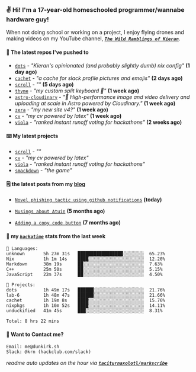 ### ✌️ Hi! I'm a 17-year-old homeschooled programmer/wannabe hardware guy!

When not doing school or working on a project, I enjoy flying drones and making videos on my YouTube channel, [**_`The Wild Ramblings of Kieran`_**](https://youtube.com/@kieran.rambles).

#### 👷 The latest repos I've pushed to

- [`dots`](https://github.com/taciturnaxolotl/dots) - _"Kieran's opinionated (and probably slightly dumb) nix config"_ **(1 day ago)**
- [`cachet`](https://github.com/taciturnaxolotl/cachet) - _"a cache for slack profile pictures and emojis"_ **(2 days ago)**
- [`scroll`](https://github.com/taciturnaxolotl/scroll) - _""_ **(5 days ago)**
- [`thyme`](https://github.com/taciturnaxolotl/thyme) - _"my custom split keyboard 🫶"_ **(1 week ago)**
- [`astro-cloudinary`](https://github.com/cloudinary-community/astro-cloudinary) - _"🚀 High-performance image and video delivery and uploading at scale in Astro powered by Cloudinary."_ **(1 week ago)**
- [`zera`](https://github.com/taciturnaxolotl/zera) - _"my new site v4?"_ **(1 week ago)**
- [`cv`](https://github.com/taciturnaxolotl/cv) - _"my cv powered by latex"_ **(1 week ago)**
- [`viola`](https://github.com/taciturnaxolotl/viola) - _"ranked instant runoff voting for hackathons"_ **(2 weeks ago)**

#### ⌨️ My latest projects

- [`scroll`](https://github.com/taciturnaxolotl/scroll) - _""_
- [`cv`](https://github.com/taciturnaxolotl/cv) - _"my cv powered by latex"_
- [`viola`](https://github.com/taciturnaxolotl/viola) - _"ranked instant runoff voting for hackathons"_
- [`smackdown`](https://github.com/taciturnaxolotl/smackdown) - _"the game"_

#### 🗒️ the latest posts from my [blog](https://dunkirk.sh)

- [`Novel phishing tactic using github notifications`](https://dunkirk.sh/blog/github-phishing/) **(today)**

- [`Musings about Atuin`](https://dunkirk.sh/blog/atuin/) **(5 months ago)**

- [`Adding a copy code button`](https://dunkirk.sh/blog/adding-a-copy-button/) **(7 months ago)**



#### 📡 my [_`hackatime`_](https://waka.hackclub.com) stats from the last week

```text
💾 Languages:
unknown       5h 27m 31s   █████████████████░░░░░░░░  65.23%
Nix           1h 1m 14s    ████░░░░░░░░░░░░░░░░░░░░░  12.20%
Markdown      38m 19s      ██░░░░░░░░░░░░░░░░░░░░░░░  7.63%
C++           25m 50s      ██░░░░░░░░░░░░░░░░░░░░░░░  5.15%
JavaScript    22m 37s      ██░░░░░░░░░░░░░░░░░░░░░░░  4.50%

💼 Projects:
dots          1h 49m 17s   ██████░░░░░░░░░░░░░░░░░░░  21.76%
lab-6         1h 48m 47s   ██████░░░░░░░░░░░░░░░░░░░  21.66%
cachet        1h 19m 8s    ████░░░░░░░░░░░░░░░░░░░░░  15.76%
nixpkgs       1h 10m 52s   ████░░░░░░░░░░░░░░░░░░░░░  14.11%
unduckified   41m 45s      ███░░░░░░░░░░░░░░░░░░░░░░  8.31%

Total: 8 hrs 22 mins
```

#### 📮 Want to Contact me?

```text
Email: me@dunkirk.sh
Slack: @krn (hackclub.com/slack)
```

_readme auto updates on the hour via [**`taciturnaxolotl/markscribe`**](https://github.com/taciturnaxolotl/markscribe)_
